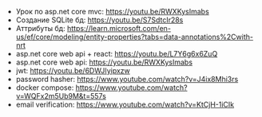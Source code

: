 - Урок по asp.net core mvc: https://youtu.be/RWXKysImabs
- Создание SQLite бд: https://youtu.be/S7SdtcIr28s
- Аттрибуты бд: https://learn.microsoft.com/en-us/ef/core/modeling/entity-properties?tabs=data-annotations%2Cwith-nrt
- asp.net core web api + react: https://youtu.be/L7Y6g6x6ZuQ
- asp.net core web api: https://youtu.be/RWXKysImabs
- jwt: https://youtu.be/6DWJIyipxzw 
- password hasher: https://www.youtube.com/watch?v=J4ix8Mhi3rs
- docker compose: https://www.youtube.com/watch?v=WQFx2m5Ub9M&t=557s
- email verification: https://www.youtube.com/watch?v=KtCjH-1iCIk
